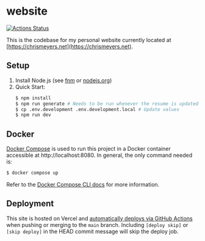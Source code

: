 # website

[![Actions Status](https://github.com/chrismeyers/website/actions/workflows/website.yml/badge.svg)](https://github.com/chrismeyers/website/actions/workflows/website.yml)

This is the codebase for my personal website currently located at [https://chrismeyers.net](https://chrismeyers.net).

## Setup

1. Install Node.js (see [fnm](https://github.com/Schniz/fnm) or [nodejs.org](https://nodejs.org/en/download))
1. Quick Start:
    ```sh
    $ npm install
    $ npm run generate # Needs to be run whenever the resume is updated
    $ cp .env.development .env.development.local # Update values
    $ npm run dev
    ```

## Docker

[Docker Compose](https://docs.docker.com/compose/) is used to run this project in a Docker container accessible at http://localhost:8080.
In general, the only command needed is:

```sh
$ docker compose up
```

Refer to the [Docker Compose CLI docs](https://docs.docker.com/reference/cli/docker/compose/) for more information.

## Deployment

This site is hosted on Vercel and [automatically deploys via GitHub Actions](https://vercel.com/guides/how-can-i-use-github-actions-with-vercel) when pushing or merging to the `main` branch.
Including `[deploy skip]` or `[skip deploy]` in the HEAD commit message will skip the deploy job.
